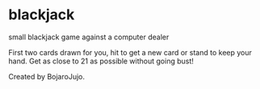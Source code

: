 # blackjack
small blackjack game against a computer dealer

First two cards drawn for you, hit to get a new card or stand to keep your hand.
Get as close to 21 as possible without going bust!

Created by BojaroJujo.
